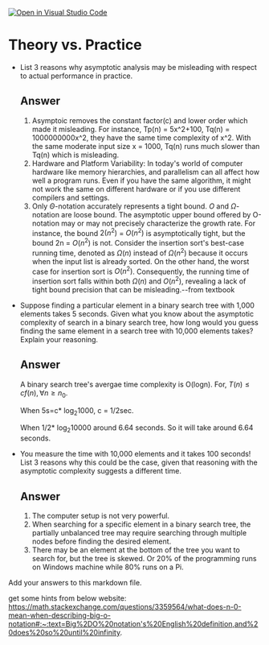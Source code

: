 [![Open in Visual Studio Code](https://classroom.github.com/assets/open-in-vscode-718a45dd9cf7e7f842a935f5ebbe5719a5e09af4491e668f4dbf3b35d5cca122.svg)](https://classroom.github.com/online_ide?assignment_repo_id=11861567&assignment_repo_type=AssignmentRepo)
# Theory vs. Practice

- List 3 reasons why asymptotic analysis may be misleading with respect to
  actual performance in practice.
  ## Answer
  1. Asymptoic removes the constant factor(c) and lower order which made it misleading. For instance, Tp(n) = 5x^2+100, Tq(n) = 1000000000x^2, they have the same time complexity of x^2. With the same moderate input size x = 1000, Tq(n) runs much slower than Tq(n) which is misleading.
  2. Hardware and Platform Variability: In today's world of computer hardware like memory hierarchies, and parallelism can all affect how well a program runs. Even if you have the same algorithm, it might not work the same on different hardware or if you use different compilers and settings.
  3. Only $\Theta$-notation accurately represents a tight bound. $O$ and $\Omega$-notation are loose bound. The asymptotic upper bound offered by O-notation may or may not precisely characterize the growth rate. For instance, the bound $2(n^2)$ = $O(n^2)$ is asymptotically tight, but the bound 2n = $O(n^2)$ is not. Consider the insertion sort's best-case running time, denoted as $\Omega(n)$ instead of $\Omega(n^2)$ because it occurs when the input list is already sorted. On the other hand, the worst case for insertion sort is $O(n^2)$. Consequently, the running time of insertion sort falls within both $\Omega(n)$ and $O(n^2)$, revealing a lack of tight bound precision that can be misleading.--from textbook


- Suppose finding a particular element in a binary search tree with 1,000
  elements takes 5 seconds. Given what you know about the asymptotic complexity
  of search in a binary search tree, how long would you guess finding the same
  element in a search tree with 10,000 elements takes? Explain your reasoning.

  ## Answer
  A binary search tree's avergae time complexity is O(logn).
  For, $T(n)\leq cf(n), \forall n \geq n_0$.
  
  When 5s=c* $\log_{2}1000$, c = 1/2sec.
  
  When 1/2* $\log_{2}10000$ around 6.64 seconds. So it will take around 6.64 seconds.

- You measure the time with 10,000 elements and it takes 100 seconds! List 3
  reasons why this could be the case, given that reasoning with the asymptotic
  complexity suggests a different time.

  ## Answer
  1. The computer setup is not very powerful.
  2. When searching for a specific element in a binary search tree, the partially unbalanced tree may require searching through multiple nodes before finding the desired element.
  3. There may be an element at the bottom of the tree you want to search for, but the tree is skewed. Or 20% of the programming runs on Windows machine while 80% runs on a Pi.

Add your answers to this markdown file.

get some hints from below website: https://math.stackexchange.com/questions/3359564/what-does-n-0-mean-when-describing-big-o-notation#:~:text=Big%2DO%20notation's%20English%20definition,and%20does%20so%20until%20infinity.
